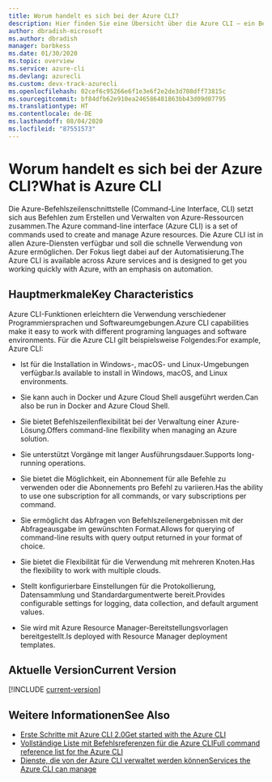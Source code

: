 ```yaml
---
title: Worum handelt es sich bei der Azure CLI?
description: Hier finden Sie eine Übersicht über die Azure CLI – ein Befehlszeilenschnittstellentool zum Erstellen und Verwalten von Azure-Ressourcen, das jetzt in Windows-, macOS- und Linux-Umgebungen verfügbar ist.
author: dbradish-microsoft
ms.author: dbradish
manager: barbkess
ms.date: 01/30/2020
ms.topic: overview
ms.service: azure-cli
ms.devlang: azurecli
ms.custom: devx-track-azurecli
ms.openlocfilehash: 02cef6c95266e6f1e3e6f2e2de3d708dff73815c
ms.sourcegitcommit: bf84dfb62e910ea246586481863bb43d09d07795
ms.translationtype: HT
ms.contentlocale: de-DE
ms.lasthandoff: 08/04/2020
ms.locfileid: "87551573"
---
```

# <a name="what-is-azure-cli"></a><span data-ttu-id="3e108-103">Worum handelt es sich bei der Azure CLI?</span><span class="sxs-lookup"><span data-stu-id="3e108-103">What is Azure CLI</span></span>

<span data-ttu-id="3e108-104">Die Azure-Befehlszeilenschnittstelle (Command-Line Interface, CLI) setzt sich aus Befehlen zum Erstellen und Verwalten von Azure-Ressourcen zusammen.</span><span class="sxs-lookup"><span data-stu-id="3e108-104">The Azure command-line interface (Azure CLI) is a set of commands used to create and manage Azure resources.</span></span>  <span data-ttu-id="3e108-105">Die Azure CLI ist in allen Azure-Diensten verfügbar und soll die schnelle Verwendung von Azure ermöglichen. Der Fokus liegt dabei auf der Automatisierung.</span><span class="sxs-lookup"><span data-stu-id="3e108-105">The Azure CLI is available across Azure services and is designed to get you working quickly with Azure, with an emphasis on automation.</span></span>

## <a name="key-characteristics"></a><span data-ttu-id="3e108-106">Hauptmerkmale</span><span class="sxs-lookup"><span data-stu-id="3e108-106">Key Characteristics</span></span>

<span data-ttu-id="3e108-107">Azure CLI-Funktionen erleichtern die Verwendung verschiedener Programmiersprachen und Softwareumgebungen.</span><span class="sxs-lookup"><span data-stu-id="3e108-107">Azure CLI capabilities make it easy to work with different programing languages and software environments.</span></span>  <span data-ttu-id="3e108-108">Für die Azure CLI gilt beispielsweise Folgendes:</span><span class="sxs-lookup"><span data-stu-id="3e108-108">For example, Azure CLI:</span></span>

- <span data-ttu-id="3e108-109">Ist für die Installation in Windows-, macOS- und Linux-Umgebungen verfügbar.</span><span class="sxs-lookup"><span data-stu-id="3e108-109">Is available to install in Windows, macOS, and Linux environments.</span></span>

- <span data-ttu-id="3e108-110">Sie kann auch in Docker und Azure Cloud Shell ausgeführt werden.</span><span class="sxs-lookup"><span data-stu-id="3e108-110">Can also be run in Docker and Azure Cloud Shell.</span></span>
- <span data-ttu-id="3e108-111">Sie bietet Befehlszeilenflexibilität bei der Verwaltung einer Azure-Lösung.</span><span class="sxs-lookup"><span data-stu-id="3e108-111">Offers command-line flexibility when managing an Azure solution.</span></span>
- <span data-ttu-id="3e108-112">Sie unterstützt Vorgänge mit langer Ausführungsdauer.</span><span class="sxs-lookup"><span data-stu-id="3e108-112">Supports long-running operations.</span></span>
- <span data-ttu-id="3e108-113">Sie bietet die Möglichkeit, ein Abonnement für alle Befehle zu verwenden oder die Abonnements pro Befehl zu variieren.</span><span class="sxs-lookup"><span data-stu-id="3e108-113">Has the ability to use one subscription for all commands, or vary subscriptions per command.</span></span>
- <span data-ttu-id="3e108-114">Sie ermöglicht das Abfragen von Befehlszeilenergebnissen mit der Abfrageausgabe im gewünschten Format.</span><span class="sxs-lookup"><span data-stu-id="3e108-114">Allows for querying of command-line results with query output returned in your format of choice.</span></span>
- <span data-ttu-id="3e108-115">Sie bietet die Flexibilität für die Verwendung mit mehreren Knoten.</span><span class="sxs-lookup"><span data-stu-id="3e108-115">Has the flexibility to work with multiple clouds.</span></span>
- <span data-ttu-id="3e108-116">Stellt konfigurierbare Einstellungen für die Protokollierung, Datensammlung und Standardargumentwerte bereit.</span><span class="sxs-lookup"><span data-stu-id="3e108-116">Provides configurable settings for logging, data collection, and default argument values.</span></span>
- <span data-ttu-id="3e108-117">Sie wird mit Azure Resource Manager-Bereitstellungsvorlagen bereitgestellt.</span><span class="sxs-lookup"><span data-stu-id="3e108-117">Is deployed with Resource Manager deployment templates.</span></span>

## <a name="current-version"></a><span data-ttu-id="3e108-118">Aktuelle Version</span><span class="sxs-lookup"><span data-stu-id="3e108-118">Current Version</span></span>

[!INCLUDE [current-version](includes/current-version.md)]

## <a name="see-also"></a><span data-ttu-id="3e108-119">Weitere Informationen</span><span class="sxs-lookup"><span data-stu-id="3e108-119">See Also</span></span>

- [<span data-ttu-id="3e108-120">Erste Schritte mit Azure CLI 2.0</span><span class="sxs-lookup"><span data-stu-id="3e108-120">Get started with the Azure CLI</span></span>](get-started-with-azure-cli.md)
- [<span data-ttu-id="3e108-121">Vollständige Liste mit Befehlsreferenzen für die Azure CLI</span><span class="sxs-lookup"><span data-stu-id="3e108-121">Full command reference list for the Azure CLI</span></span>](/cli/azure/reference-index)
- [<span data-ttu-id="3e108-122">Dienste, die von der Azure CLI verwaltet werden können</span><span class="sxs-lookup"><span data-stu-id="3e108-122">Services the Azure CLI can manage</span></span>](azure-services-the-azure-cli-can-manage.md)
